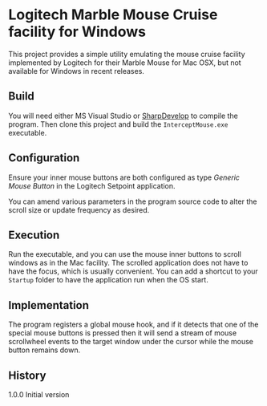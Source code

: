 # Logitech Marble Mouse Cruise facility for Windows
This project provides a simple utility emulating the mouse cruise facility implemented by Logitech
for their Marble Mouse for Mac OSX, but not available for Windows in recent releases.

## Build
You will need either MS Visual Studio or [SharpDevelop](http://www.icsharpcode.net/opensource/sd/)
to compile the program. Then clone this project and build the `InterceptMouse.exe` executable.

## Configuration
Ensure your inner mouse buttons are both configured as type _Generic Mouse Button_ in the Logitech
Setpoint application.

You can amend various parameters in the program source code to alter the scroll size or update frequency
as desired.

## Execution
Run the executable, and you can use the mouse inner buttons to scroll windows as in the Mac
facility. The scrolled application does not have to have the focus, which is usually convenient.
You can add a shortcut to your `Startup` folder to have the application run when the OS start.

## Implementation
The program registers a global mouse hook, and if it detects that one of the special mouse buttons is 
pressed then it will send a stream of mouse scrollwheel events to the target window under the cursor while
the mouse button remains down.

## History
1.0.0 Initial version
